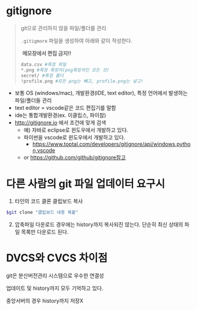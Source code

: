 # gitignore

> git으로 관리하지 않을 파일/폴더를 관리
>
> `.gitigmore` 파일을 생성하여 아래와 같이 작성한다.
>
> ​	**메모장에서 편집 금지!!**
>
> ``` bash
> data.csv #특정 파일
> *.png #특정 확장자(png확장자인 모든 것)
> secret/ #특정 폴더
> !profile.png #모든 png는 빼고, profile.png는 넣고!
> ```

* 보통 OS (windows/mac), 개발환경(IDE, text editor), 특정 언어에서 발생하는 파일/폴더들 관리
* text editor = vscode같은 코드 편집기를 말함
* ide는 통합개발환경(ex. 이클립스, 파이참)
* http://gitignore.io 에서 조건에 맞게 검색
  * 예) 자바로 eclipse로 윈도우에서 개발하고 있다.
  * 파이썬을 vscode로 윈도우에서 개발하고 있다.
    * https://www.toptal.com/developers/gitignore/api/windows,python,vscode
  * or https://github.com/github/gitignore참고

# 다른 사람의 git 파일 업데이터 요구시

1. 타인의 코드 클론 클립보드 복사

``` bash
$git clone "클립보드 내용 복붙"

```

2. 압축파일 다운로드 경우에는 history까지 복사되진 않는다. 단순히 최신 상태의 파일 목록만 다운로드 된다.



# DVCS와 CVCS 차이점

git은 분산버전관리 시스템으로 우수한 연결성

업데이트 및 history까지 모두 기억하고 있다.

중앙서버의 경우 history까지 저장X

